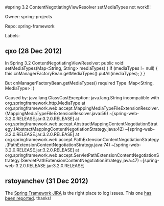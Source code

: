 #spring 3.2 ContentNegotiatingViewResolver setMediaTypes not work!!!

Owner: spring-projects

Repo: spring-framework

Labels: 

## qxo (28 Dec 2012)

In Spring 3.2 ContentNegotiatingViewResolver:
public void setMediaTypes(Map<String, String> mediaTypes) {
        if (mediaTypes != null) {
            this.cnManagerFactoryBean.getMediaTypes().putAll(mediaTypes);
        }
    }

But cnManagerFactoryBean.getMediaTypes() required Type :Map<String, MediaType> :(

Caused by: java.lang.ClassCastException: java.lang.String incompatible with org.springframework.http.MediaType
    at org.springframework.web.accept.MappingMediaTypeFileExtensionResolver.<init>(MappingMediaTypeFileExtensionResolver.java:56) ~[spring-web-3.2.0.RELEASE.jar:3.2.0.RELEASE]
    at org.springframework.web.accept.AbstractMappingContentNegotiationStrategy.<init>(AbstractMappingContentNegotiationStrategy.java:42) ~[spring-web-3.2.0.RELEASE.jar:3.2.0.RELEASE]
    at org.springframework.web.accept.PathExtensionContentNegotiationStrategy.<init>(PathExtensionContentNegotiationStrategy.java:74) ~[spring-web-3.2.0.RELEASE.jar:3.2.0.RELEASE]
    at org.springframework.web.accept.ServletPathExtensionContentNegotiationStrategy.<init>(ServletPathExtensionContentNegotiationStrategy.java:47) ~[spring-web-3.2.0.RELEASE.jar:3.2.0.RELEASE]


## rstoyanchev (31 Dec 2012)

The [Spring Framework JIRA](https://jira.springsource.org/browse/SPR) is the right place to log issues. This one [has been reported](https://jira.springsource.org/browse/SPR-10119). thanks!



